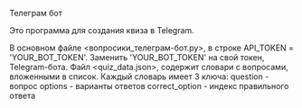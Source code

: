 Телеграм бот

Это программа для создания квиза в Telegram.

В основном файле <вопросики_телеграм-бот.py>, в строке API_TOKEN = 'YOUR_BOT_TOKEN'. Заменить 'YOUR_BOT_TOKEN' на свой токен, Telegram-бота.
Файл <quiz_data.json>, содержит словари с вопросами, вложенными в список. Каждый словарь имеет 3 ключа:
  question - вопрос
  options - варианты ответов
  correct_option - индекс правильного ответа
